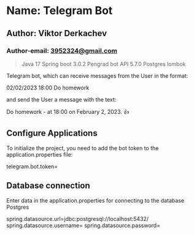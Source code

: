# Name: Telegram Bot

## Author: Viktor Derkachev

### Author-email: 3952324@gmail.com

> Java 17
> Spring boot 3.0.2
> Pengrad bot API 5.7.0
> Postgres
> lombok

Telegram bot, which can receive messages from the User in the format:

02/02/2023 18:00 Do homework

and send the User a message with the text:

Do homework - at 18:00 on February 2, 2023. :+1:

## Configure Applications
To initialize the project, you need to add the bot token to the application.properties file:

telegram.bot.token=

## Database connection
Enter data in the application.properties for connecting to the database Postgres

spring.datasource.url=jdbc:postgresql://localhost:5432/
spring.datasource.username=
spring.datasource.password=
